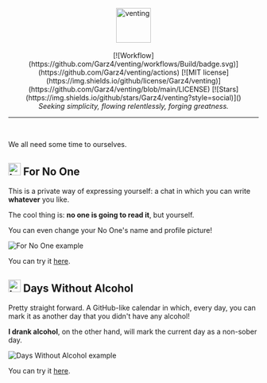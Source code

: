 <p align="center">
  <img src="docs/imgs/venting-logo.png" alt="venting" height="70px" ><br /><br />
  [![Workflow](https://github.com/Garz4/venting/workflows/Build/badge.svg)](https://github.com/Garz4/venting/actions)
  [![MIT license](https://img.shields.io/github/license/Garz4/venting)](https://github.com/Garz4/venting/blob/main/LICENSE)
  [![Stars](https://img.shields.io/github/stars/Garz4/venting?style=social)]()
  <br /><i>Seeking simplicity, flowing relentlessly, forging greatness.</i>
  <hr />
  <br />
</p>

We all need some time to ourselves.

## <img src="docs/imgs/forNoOne.ico" alt="Icon" height="25px" > For No One

This is a private way of expressing yourself: a chat in which you can write **whatever** you like.

The cool thing is: **no one is going to read it**, but yourself.

You can even change your No One's name and profile picture!

![For No One example](docs/imgs/forNoOne.png)

You can try it [here](https://garz4.github.io/venting/forNoOne).

## <img src="docs/imgs/daysWithoutAlcohol.ico" alt="Icon" height="25px" > Days Without Alcohol

Pretty straight forward. A GitHub-like calendar in which, every day, you can mark it as another day that you didn't have any alcohol!

**I drank alcohol**, on the other hand, will mark the current day as a non-sober day.

![Days Without Alcohol example](docs/imgs/daysWithoutAlcohol.png)

You can try it [here](https://garz4.github.io/venting/daysWithoutAlcohol).
